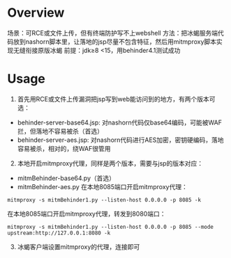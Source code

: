 # Overview
场景：可RCE或文件上传，但有终端防护写不上webshell
方法：把冰蝎服务端代码放到nashorn脚本里，让落地的jsp尽量不包含特征，然后用mitmproxy脚本实现无缝衔接原版冰蝎
前提：jdk≥8 <15，用behinder4.1测试成功

# Usage
1. 首先用RCE或文件上传漏洞把jsp写到web能访问到的地方，有两个版本可选：
- behinder-server-base64.jsp: 对nashorn代码仅base64编码，可能被WAF拦，但落地不容易被杀（首选）
- behinder-server-aes.jsp: 对nashorn代码进行AES加密，密钥硬编码，落地容易被杀，相对的，绕WAF很管用
2. 本地开启mitmproxy代理，同样是两个版本，需要与jsp的版本对应：
- mitmBehinder-base64.py（首选）
- mitmBehinder-aes.py
在本地8085端口开启mitmproxy代理：
```
mitmproxy -s mitmBehinder1.py --listen-host 0.0.0.0 -p 8085 -k
```
在本地8085端口开启mitmproxy代理，转发到8080端口：
```
mitmproxy -s mitmBehinder1.py --listen-host 0.0.0.0 -p 8085 --mode upstream:http://127.0.0.1:8080 -k
```
3. 冰蝎客户端设置mitmproxy的代理，连接即可